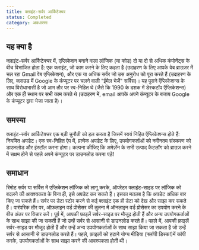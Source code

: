 ```yaml
---
title: क्लाइंट-सर्वर आर्किटेक्चर
status: Completed
category: अवधारणा
---
```


## यह क्या है 

क्लाइंट-सर्वर आर्किटेक्चर में, एप्लिकेशन बनाने वाला लॉजिक (या कोड) दो या दो से अधिक कंपोनेंट्स के बीच विभाजित होता है: एक क्लाइंट, जो काम करने के लिए कहता है (उदाहरण के लिए आपके वेब ब्राउज़र में चल रहा Gmail वेब एप्लिकेशन), और एक या अधिक सर्वर जो उस अनुरोध को पूरा करते हैं (उदाहरण के लिए, क्लाउड में Google के कंप्यूटर पर चलने वाली "ईमेल भेजें" सर्विस)। यह पुराने ऍप्लिकेशन्स के साथ विरोधाभासी है जो आम तौर पर स्व-निहित थे (जैसे कि 1990 के दशक में डेस्कटॉप ऍप्लिकेशन्स) और एक ही स्थान पर सभी काम करते थे (उदाहरण में, email आपके अपने कंप्यूटर के बजाय Google के कंप्यूटर द्वारा भेजा जाता है)।

## समस्या  

क्लाइंट-सर्वर आर्किटेक्चर एक बड़ी चुनौती को हल करता है जिसमें स्वयं निहित ऍप्लिकेशन्स होते हैं: नियमित अपडेट। एक स्व-निहित ऐप में, प्रत्येक अपडेट के लिए, उपयोगकर्ताओं को नवीनतम संस्करण को डाउनलोड और इंस्टॉल करना होगा। कल्पना कीजिए कि अमेज़ॅन के सभी उत्पाद कैटलॉग को ब्राउज़ करने में सक्षम होने से पहले अपने कंप्यूटर पर डाउनलोड करना पड़े!

## समाधान 

रिमोट सर्वर या सर्विस में एप्लिकेशन लॉजिक को लागू करके, ऑपरेटर क्लाइंट-साइड पर लॉजिक को बदलने की आवश्यकता के बिना ही, इसे अपडेट कर सकते हैं। इसका मतलब है कि अपडेट अधिक बार किए जा सकते हैं। सर्वर पर डेटा स्टोर करने से कई क्लाइंट एक ही डेटा को देख और साझा कर सकते हैं। पारंपरिक तौर पर, ऑफ़लाइन वर्ड प्रोसेसर की तुलना में ऑनलाइन वर्ड प्रोसेसर का उपयोग करने के बीच अंतर पर विचार करें। पूर्व में, आपकी फ़ाइलें सर्वर-साइड पर मौजूद होती हैं और अन्य उपयोगकर्ताओं के साथ साझा की जा सकती हैं जो उन्हें सर्वर से आसानी से डाउनलोड करते हैं। पहले में, आपकी फ़ाइलें सर्वर-साइड पर मौजूद होती हैं और उन्हें अन्य उपयोगकर्ताओं के साथ साझा किया जा सकता है जो उन्हें सर्वर से आसानी से डाउनलोड करते हैं। पहले, फ़ाइलों को हटाने योग्य मीडिया (फ्लॉपी डिस्क!)में कॉपी करके, उपयोगकर्ताओं के साथ साझा करने की आवश्यकता होती थी। 
